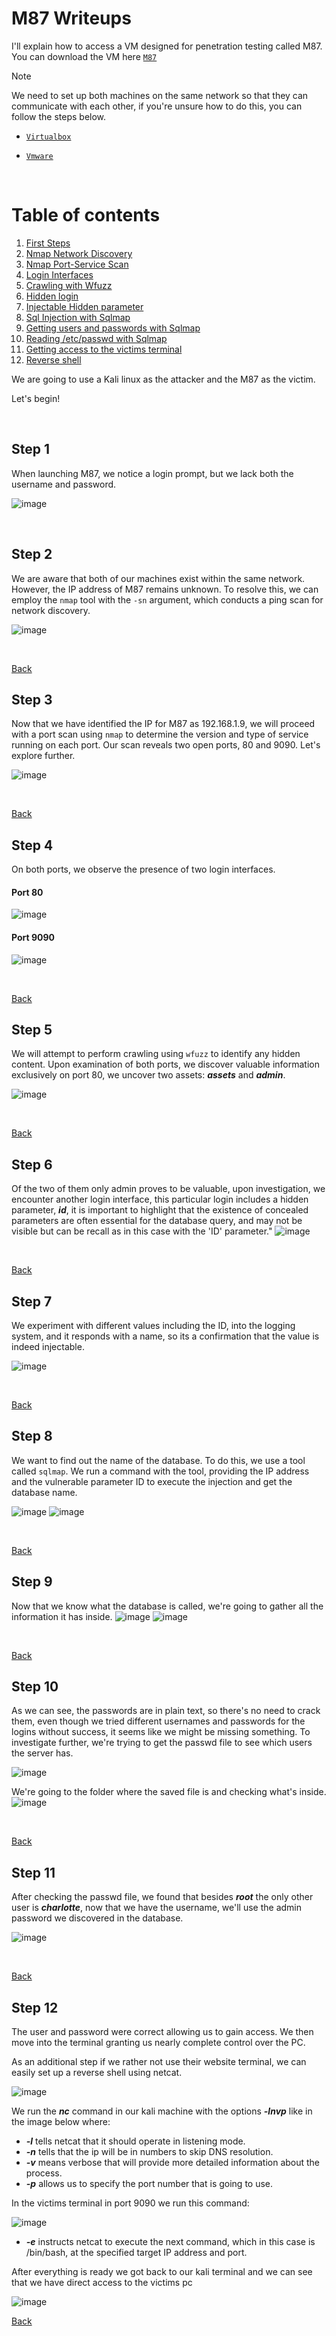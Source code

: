 # M87 Writeups
I'll explain how to access a VM designed for penetration testing called M87. You can download the VM here <code>[M87](https://www.vulnhub.com/entry/m87-1,595/)</code>

>[!NOTE]
>We need to set up both machines on the same network so that they can communicate with each other, if you're unsure how to do this, you can follow the steps below.

- <code>[Virtualbox](https://github.com/MauricioVigo/Cybersecurity/blob/main/Making%20Nat-Network%20in%20Virtualbox.md)</code>

- <code>[Vmware](https://github.com/MauricioVigo/Cybersecurity/blob/main/Making%20Nat-Network%20in%20Vmware.md)</code>

<br>

<a name="index"></a>
# Table of contents
1. [First Steps](#step1)
2. [Nmap Network Discovery](#step2)
3. [Nmap Port-Service Scan ](#step3)
4. [Login Interfaces](#step4)
5. [Crawling with Wfuzz](#step5)
6. [Hidden login](#step6)
7. [Injectable Hidden parameter](#step7)
8. [Sql Injection with Sqlmap](#step8)
9. [Getting users and passwords with Sqlmap](#step9)
10. [Reading /etc/passwd with Sqlmap](#step10)
11. [Getting access to the victims terminal](#step11)
12. [Reverse shell](#step12)

We are going to use a Kali linux as the attacker and the M87 as the victim.

Let's begin!

<br>

<a name="step1"></a>
## Step 1
When launching M87, we notice a login prompt, but we lack both the username and password.

![image](https://github.com/MauricioVigo/Cybersecurity/assets/95547003/f2688039-a89b-486b-bc38-cd590b1b5c93)

<br> 

<a name="step2"></a>
## Step 2
We are aware that both of our machines exist within the same network. However, the IP address of M87 remains unknown. To resolve this, we can employ the <code>nmap</code> tool with the <code>-sn</code> argument, which conducts a ping scan for network discovery.

![image](https://github.com/MauricioVigo/Cybersecurity/assets/95547003/c66154ff-2561-4d62-b0f6-06e132cc77c0)

<br> 

[Back](#index)
<a name="step3"></a>
## Step 3
Now that we have identified the IP for M87 as 192.168.1.9, we will proceed with a port scan using <code>nmap</code> to determine the version and type of service running on each port. Our scan reveals two open ports, 80 and 9090. Let's explore further.

![image](https://github.com/MauricioVigo/Cybersecurity/assets/95547003/274db07e-87aa-4df3-b8a4-df3980a2f898)

<br> 

[Back](#index)
<a name="step4"></a>
## Step 4
On both ports, we observe the presence of two login interfaces.

#### Port 80

![image](https://github.com/MauricioVigo/Cybersecurity/assets/95547003/4049d0ae-4ba8-4d6d-a29b-1ecb2f0edde9)

#### Port 9090

![image](https://github.com/MauricioVigo/Cybersecurity/assets/95547003/5aea1dd4-6bee-4149-9a59-fccb4993e640)

<br>

[Back](#index)
<a name="step5"></a>
## Step 5
We will attempt to perform crawling using <code>wfuzz</code> to identify any hidden content. Upon examination of both ports, we discover valuable information exclusively on port 80, we uncover two assets: ***assets*** and ***admin***.

![image](https://github.com/MauricioVigo/Cybersecurity/assets/95547003/38e48ccb-442e-4569-801d-7cf0f0f881ca)

<br>

[Back](#index)
<a name="step6"></a>
## Step 6
Of the two of them only admin proves to be valuable, upon investigation, we encounter another login interface, this particular login includes a hidden parameter, ***id***, it is important to highlight that the existence of concealed parameters are often essential for the database query, and may not be visible but can be recall as in this case with the 'ID' parameter."
![image](https://github.com/MauricioVigo/Cybersecurity/assets/95547003/f7e27bf3-51f7-410a-9096-3e73b5b062b0)

<br>

[Back](#index)
<a name="step7"></a>
## Step 7
We experiment with different values including the ID, into the logging system, and it responds with a name, so its a confirmation that the value is indeed injectable.

![image](https://github.com/MauricioVigo/Cybersecurity/assets/95547003/40e555d6-6ac5-4417-a2fc-e8652fe8d3eb)

<br>

[Back](#index)
<a name="step8"></a>
## Step 8
We want to find out the name of the database. To do this, we use a tool called <code>sqlmap</code>. We run a command with the tool, providing the IP address and the vulnerable parameter ID to execute the injection and get the database name.

![image](https://github.com/MauricioVigo/Cybersecurity/assets/95547003/cd581992-cabf-480e-8ae0-8be7fbce388a)
![image](https://github.com/MauricioVigo/Cybersecurity/assets/95547003/c836c3cc-6ef2-47c5-b269-d9c98a2098ed)

<br>

[Back](#index)
<a name="step9"></a>
## Step 9
Now that we know what the database is called, we're going to gather all the information it has inside.
![image](https://github.com/MauricioVigo/Cybersecurity/assets/95547003/5a221b90-9093-4516-83d8-ff625888dea6)
![image](https://github.com/MauricioVigo/Cybersecurity/assets/95547003/d81754c0-14b0-4489-bb6c-9230812e88b7)

<br>

[Back](#index)
<a name="step10"></a>
## Step 10
As we can see, the passwords are in plain text, so there's no need to crack them, even though we tried different usernames and passwords for the logins without success, it seems like we might be missing something. To investigate further, we're trying to get the passwd file to see which users the server has.

![image](https://github.com/MauricioVigo/Cybersecurity/assets/95547003/0b0ff6b2-14eb-48b4-9473-9ae11e0c85d0)

We're going to the folder where the saved file is and checking what's inside.
![image](https://github.com/MauricioVigo/Cybersecurity/assets/95547003/1109112f-9e5f-4dd8-b8ab-7dcdc8feb1c8)

<br>

[Back](#index)
<a name="step11"></a>
## Step 11
After checking the passwd file, we found that besides ***root*** the only other user is ***charlotte***, now that we have the username, we'll use the admin password we discovered in the database.

![image](https://github.com/MauricioVigo/Cybersecurity/assets/95547003/5d4619dc-9772-4836-b067-f0b5343b5e66)

<br>

[Back](#index)
<a name="step12"></a>
## Step 12
The user and password were correct allowing us to gain access. We then move into the terminal granting us nearly complete control over the PC.

As an additional step if we rather not use their website terminal, we can easily set up a reverse shell using netcat.

![image](https://github.com/MauricioVigo/Cybersecurity/assets/95547003/6d39976f-6751-4daf-bc21-c3e30f8ab38f)


We run the ***nc*** command in our kali machine with the options ***-lnvp*** like in the image below where: 
 - ***-l*** tells netcat that it should operate in listening mode.
 - ***-n*** tells that the ip will be in numbers to skip DNS resolution.
 - ***-v*** means verbose that will provide more detailed information about the process.
 - ***-p*** allows us to specify the port number that is going to use.

In the victims terminal in port 9090 we run this command: 

![image](https://github.com/MauricioVigo/Cybersecurity/assets/95547003/74814dcd-d0d6-49d5-98c6-e6e75197a5e7)

- ***-e*** instructs netcat to execute the next command, which in this case is /bin/bash, at the specified target IP address and port.

After everything is ready we got back to our kali terminal and we can see that we have direct access to the victims pc

![image](https://github.com/MauricioVigo/Cybersecurity/assets/95547003/1fda81eb-7402-4b2a-9617-c02ffb573d4f)

[Back](#index)


